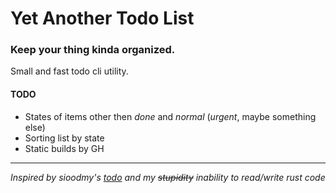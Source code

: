 # Yet Another Todo List
### Keep your thing kinda organized.
Small and fast todo cli utility.

#### TODO
- States of items other then *done* and *normal* (*urgent*, maybe something else)
- Sorting list by state
- Static builds by GH

----
*Inspired by sioodmy's [todo](https://github.com/sioodmy/todo) and my ~~stupidity~~ inability to read/write rust code*
